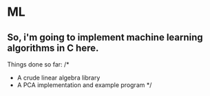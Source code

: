 # ML
## So, i'm going to implement machine learning algorithms in C here.


Things done so far:
/*
  - A crude linear algebra library
  - A PCA implementation and example program
*/
